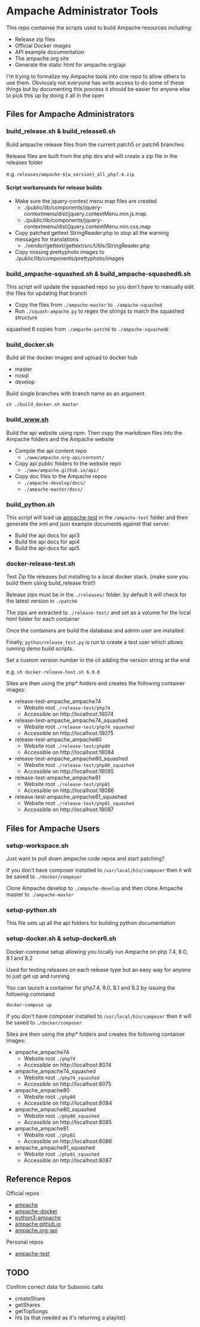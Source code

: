 # Ampache Administrator Tools

This repo containse the scripts used to build Ampache resources including:

* Release zip files
* Official Docker images
* API example documentation
* The ampache.org site
* Generate the static html for ampache.org/api

I'm trying to formalize my Ampache tools into one repo to allow others to use them.
Obviously not everyone has write access to do some of these things but by documenting
this process it should be easier for anyone else to pick this up by doing it all in the open

## Files for Ampache Administrators

### build_release.sh & build_release6.sh

Build ampache release files from the current patch5 or patch6 branches

Release files are built from the php dirs and will create a zip file in the releases folder

e.g. `releases/ampache-${a_version}_all_php7.4.zip`

#### Script workarounds for release builds

* Make sure the jquery-context menu map files are created
  * ./public/lib/components/jquery-contextmenu/dist/jquery.contextMenu.min.js.map
  * ./public/lib/components/jquery-contextmenu/dist/jquery.contextMenu.min.css.map
* Copy patched gettext StringReader.php to stop all the warning messages for translations
  * ./vendor/gettext/gettext/src/Utils/StringReader.php
* Copy missing prettyphoto images to ./public/lib/components/prettyphoto/images

### build_ampache-squashed.sh & build_ampache-squashed6.sh

This script will update the squashed repo so you don't have to manually edit the files for updating that branch

* Copy the files from `./ampache-master` to `./ampache-squashed`
* Run `./squash-ampache.py` to regex the strings to match the squashed structure

squashed 6 copies from `./ampache-patch6` to `./ampache-squashed6`

### build_docker.sh

Build all the docker images and upload to docker hub

* master
* nosql
* develop

Build single branches with branch name as an argument

```
sh ./build_docker.sh master
```

### build_www.sh

Build the api website using npm.
 Then copy the markdown files into the Ampache folders and the Ampache website

* Compile the api content repo
  * `./www/ampache.org-api/content/`
* Copy api public folders to the website repo
  * `./www/ampache.github.io/api/`
* Copy doc files to the Ampache repos
  * `./ampache-develop/docs/`
  * `./ampache-master/docs/`

### build_python.sh

This script will load up [ampache-test](https://github.com/lachlan-00/ampache-test) in the `/ampache-test` folder
and then generate the xml and json example documents against that server.

* Build the api docs for api3
* Build the api docs for api4
* Build the api docs for api5

### docker-release-test.sh

Test Zip file releases but installing to a local docker stack. (make sure you build them using build_release first!)

Release zips must be in the `./releases/` folder. by default it will check for the latest version in `./patch6`

The zips are extracted to `./release-test/` and set as a volume for the local html folder for each container

Once the containers are build the database and admin user are installed.

Finally; `python/release_test.py` is run to create a test user which allows running demo build scripts.

Set a custom version number in the cli adding the version string at the end

e.g. `sh docker-release-test.sh 6.0.0`

Sites are then using the php* folders and creates the following container images:

* release-test-ampache_ampache74
  * Website root `./release-test/php74`
  * Accessible on http://localhost:18074
* release-test-ampache_ampache74_squashed
  * Website root `./release-test/php74_squashed`
  * Accessible on http://localhost:18075
* release-test-ampache_ampache80
  * Website root `./release-test/php80`
  * Accessible on http://localhost:18084
* release-test-ampache_ampache80_squashed
  * Website root `./release-test/php80_squashed`
  * Accessible on http://localhost:18085
* release-test-ampache_ampache81
  * Website root `./release-test/php81`
  * Accessible on http://localhost:18086
* release-test-ampache_ampache81_squashed
  * Website root `./release-test/php81_squashed`
  * Accessible on http://localhost:18087

## Files for Ampache Users

### setup-workspace.sh

Just want to pull down ampache code repos and start patching?

If you don't have composer installed to `/usr/local/bin/composer` then it will be saved to `./docker/composer`

Clone Ampache develop to `./ampache-develop` and then clone Ampache master to `./ampache-master`

### setup-python.sh

This file sets up all the api folders for building python documentation

### setup-docker.sh & setup-docker6.sh

Docker-compose setup allowing you locally run Ampache on php 7.4, 8.0, 8.1 and 8.2

Used for testing releases on each release type but an easy way for anyone to just get up and running

You can launch a container for php7.4, 8.0, 8.1 and 8.2 by issuing the following command

```
docker-compose up
```

If you don't have composer installed to `/usr/local/bin/composer` then it will be saved to `./docker/composer`

Sites are then using the php* folders and creates the following container images:

* ampache_ampache74
  * Website root `./php74`
  * Accessible on http://localhost:8074
* ampache_ampache74_squashed
  * Website root `./php74_squashed`
  * Accessible on http://localhost:8075
* ampache_ampache80
  * Website root `./php80`
  * Accessible on http://localhost:8084
* ampache_ampache80_squashed
  * Website root `./php80_squashed`
  * Accessible on http://localhost:8085
* ampache_ampache81
  * Website root `./php81`
  * Accessible on http://localhost:8086
* ampache_ampache81_squashed
  * Website root `./php81_squashed`
  * Accessible on http://localhost:8087

## Reference Repos

Official repos

* [ampache](https://github.com/ampache/ampache)
* [ampache-docker](https://github.com/ampache/ampache-docker)
* [python3-ampache](https://github.com/ampache/python3-ampache)
* [ampache.github.io](https://github.com/ampache/ampache.github.io)
* [ampache.org-api](https://github.com/ampache/ampache.org-api)

Personal repos

* [ampache-test](https://github.com/lachlan-00/ampache-test)

## TODO

Confirm correct data for Subsonic calls

* createShare
* getShares
* getTopSongs
* hls (is that needed as it's returning a playlist)
